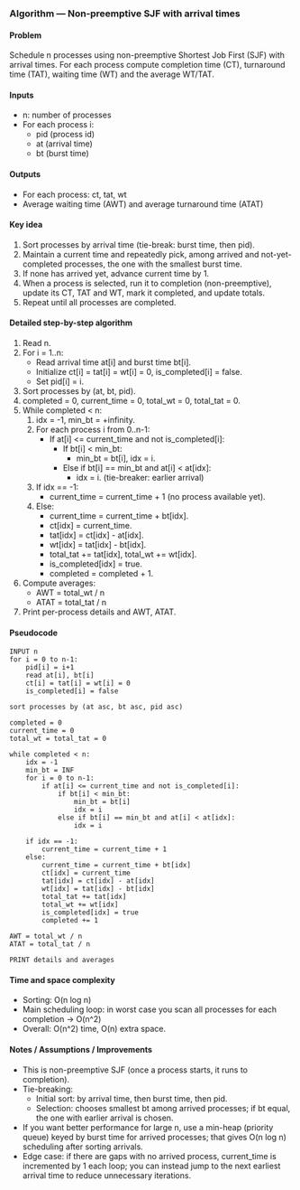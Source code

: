 ### Algorithm — Non‑preemptive SJF with arrival times

#### Problem
Schedule n processes using non-preemptive Shortest Job First (SJF) with arrival times. For each process compute completion time (CT), turnaround time (TAT), waiting time (WT) and the average WT/TAT.

#### Inputs
- n: number of processes
- For each process i:
  - pid (process id)
  - at (arrival time)
  - bt (burst time)

#### Outputs
- For each process: ct, tat, wt
- Average waiting time (AWT) and average turnaround time (ATAT)

#### Key idea
1. Sort processes by arrival time (tie-break: burst time, then pid).
2. Maintain a current time and repeatedly pick, among arrived and not-yet-completed processes, the one with the smallest burst time.
3. If none has arrived yet, advance current time by 1.
4. When a process is selected, run it to completion (non-preemptive), update its CT, TAT and WT, mark it completed, and update totals.
5. Repeat until all processes are completed.

#### Detailed step-by-step algorithm
1. Read n.
2. For i = 1..n:
   - Read arrival time at[i] and burst time bt[i].
   - Initialize ct[i] = tat[i] = wt[i] = 0, is_completed[i] = false.
   - Set pid[i] = i.
3. Sort processes by (at, bt, pid).
4. completed = 0, current_time = 0, total_wt = 0, total_tat = 0.
5. While completed < n:
   1. idx = -1, min_bt = +infinity.
   2. For each process i from 0..n-1:
      - If at[i] <= current_time and not is_completed[i]:
        - If bt[i] < min_bt:
          - min_bt = bt[i], idx = i.
        - Else if bt[i] == min_bt and at[i] < at[idx]:
          - idx = i.   (tie-breaker: earlier arrival)
   3. If idx == -1:
      - current_time = current_time + 1 (no process available yet).
   4. Else:
      - current_time = current_time + bt[idx].
      - ct[idx] = current_time.
      - tat[idx] = ct[idx] - at[idx].
      - wt[idx] = tat[idx] - bt[idx].
      - total_tat += tat[idx], total_wt += wt[idx].
      - is_completed[idx] = true.
      - completed = completed + 1.
6. Compute averages:
   - AWT = total_wt / n
   - ATAT = total_tat / n
7. Print per-process details and AWT, ATAT.

#### Pseudocode
```text
INPUT n
for i = 0 to n-1:
    pid[i] = i+1
    read at[i], bt[i]
    ct[i] = tat[i] = wt[i] = 0
    is_completed[i] = false

sort processes by (at asc, bt asc, pid asc)

completed = 0
current_time = 0
total_wt = total_tat = 0

while completed < n:
    idx = -1
    min_bt = INF
    for i = 0 to n-1:
        if at[i] <= current_time and not is_completed[i]:
            if bt[i] < min_bt:
                min_bt = bt[i]
                idx = i
            else if bt[i] == min_bt and at[i] < at[idx]:
                idx = i

    if idx == -1:
        current_time = current_time + 1
    else:
        current_time = current_time + bt[idx]
        ct[idx] = current_time
        tat[idx] = ct[idx] - at[idx]
        wt[idx] = tat[idx] - bt[idx]
        total_tat += tat[idx]
        total_wt += wt[idx]
        is_completed[idx] = true
        completed += 1

AWT = total_wt / n
ATAT = total_tat / n

PRINT details and averages
```

#### Time and space complexity
- Sorting: O(n log n)
- Main scheduling loop: in worst case you scan all processes for each completion → O(n^2)
- Overall: O(n^2) time, O(n) extra space.

#### Notes / Assumptions / Improvements
- This is non-preemptive SJF (once a process starts, it runs to completion).
- Tie-breaking:
  - Initial sort: by arrival time, then burst time, then pid.
  - Selection: chooses smallest bt among arrived processes; if bt equal, the one with earlier arrival is chosen.
- If you want better performance for large n, use a min-heap (priority queue) keyed by burst time for arrived processes; that gives O(n log n) scheduling after sorting arrivals.
- Edge case: if there are gaps with no arrived process, current_time is incremented by 1 each loop; you can instead jump to the next earliest arrival time to reduce unnecessary iterations.

